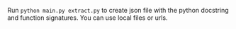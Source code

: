 Run `python main.py extract.py` to create json file with the python docstring and function signatures.
You can use local files or urls.